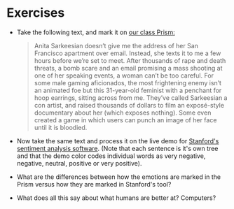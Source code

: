 # Exercises

* Take the following text, and mark it on [our class Prism:](http://prism.scholarslab.org/prisms/84f15902-686a-11e6-905c-005056b3784e/highlight?locale=en)

  > Anita Sarkeesian doesn’t give me the address of her San Francisco apartment over email. Instead, she texts it to me a few hours before we’re set to meet. After thousands of rape and death threats, a bomb scare and an email promising a mass shooting at one of her speaking events, a woman can’t be too careful. For some male gaming aficionados, the most frightening enemy isn’t an animated foe but this 31-year-old feminist with a penchant for hoop earrings, sitting across from me. They’ve called Sarkeesian a con artist, and raised thousands of dollars to film an exposé-style documentary about her \(which exposes nothing\). Some even created a game in which users can punch an image of her face until it is bloodied.


* Now take the same text and process it on the live demo for [Stanford's sentiment analysis software](http://nlp.stanford.edu:8080/sentiment/rntnDemo.html). \(Note that each sentence is it's own tree and that the demo color codes individual words as very negative, negative, neutral, positive or very positive\).

* What are the differences between how the emotions are marked in the Prism versus how they are marked in Stanford's tool?

* What does all this say about what humans are better at? Computers?


